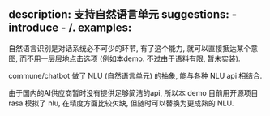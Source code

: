 description: 支持自然语言单元
suggestions:
    - introduce
    - /.
examples:
---

自然语言识别是对话系统必不可少的环节, 有了这个能力, 就可以直接抵达某个意图, 而不用一层层地点击选项 (例如本demo. 不过由于语料有限, 暂未实装).

commune/chatbot 做了 NLU (自然语言单元) 的抽象, 能与各种 NLU api 相结合.

由于国内的AI供应商暂时没有提供足够简洁的api, 所以本 demo 目前用开源项目 rasa 模拟了 nlu, 在精度方面比较欠缺, 但随时可以替换为更成熟的 NLU.

